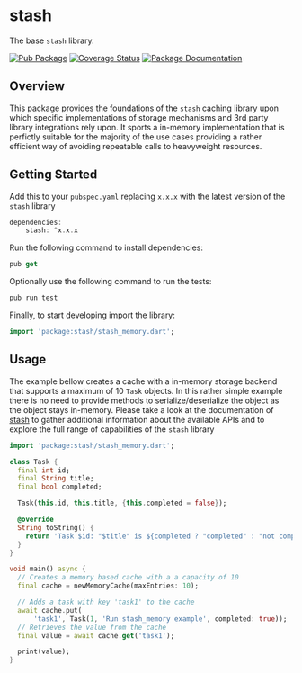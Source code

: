# stash

The base `stash` library.

[![Pub Package](https://img.shields.io/pub/v/stash.svg?style=flat-square)](https://pub.dartlang.org/packages/stash)
[![Coverage Status](https://codecov.io/gh/ivoleitao/stash/graph/badge.svg)](https://codecov.io/gh/ivoleitao/stash)
[![Package Documentation](https://img.shields.io/badge/doc-stash-blue.svg)](https://www.dartdocs.org/documentation/stash/latest)

## Overview

This package provides the foundations of the `stash` caching library upon which specific implementations of storage mechanisms and 3rd party library integrations rely upon. It sports a in-memory implementation that is perfictly suitable for the majority of the use cases providing a rather efficient way of avoiding repeatable calls to heavyweight resources.

## Getting Started

Add this to your `pubspec.yaml` replacing `x.x.x` with the latest version of the `stash` library

```dart
dependencies:
    stash: ^x.x.x
```

Run the following command to install dependencies:

```dart
pub get
```

Optionally use the following command to run the tests:

```dart
pub run test
```

Finally, to start developing import the library:

```dart
import 'package:stash/stash_memory.dart';
```

## Usage

The example bellow creates a cache with a in-memory storage backend that supports a maximum of 10 `Task` objects. In this rather simple example there is no need to provide methods to serialize/deserialize the object as the object stays in-memory. Please take a look at the documentation of [stash](https://pub.dartlang.org/packages/stash) to gather additional information about the available APIs and to explore the full range of capabilities of the `stash` library

```dart
import 'package:stash/stash_memory.dart';

class Task {
  final int id;
  final String title;
  final bool completed;

  Task(this.id, this.title, {this.completed = false});

  @override
  String toString() {
    return 'Task $id: "$title" is ${completed ? "completed" : "not completed"}';
  }
}

void main() async {
  // Creates a memory based cache with a a capacity of 10
  final cache = newMemoryCache(maxEntries: 10);

  // Adds a task with key 'task1' to the cache
  await cache.put(
      'task1', Task(1, 'Run stash_memory example', completed: true));
  // Retrieves the value from the cache
  final value = await cache.get('task1');

  print(value);
}
```